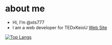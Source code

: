 # about me
- Hi, I’m @xts777
- I am a web developer for TEDxKeioU [Web Site](https://www.tedxkeiou.com/)
  
[![Top Langs](https://github-readme-stats.vercel.app/api/top-langs/?username=xts777&theme=vue-dark&show_icons=true&layout=compact&count_private=true)](https://github.com/xts777/github-readme-stats&count_private=true)


<!---
xts777/xts777 is a ✨ special ✨ repository because its `README.md` (this file) appears on your GitHub profile.
You can click the Preview link to take a look at your changes.
--->
